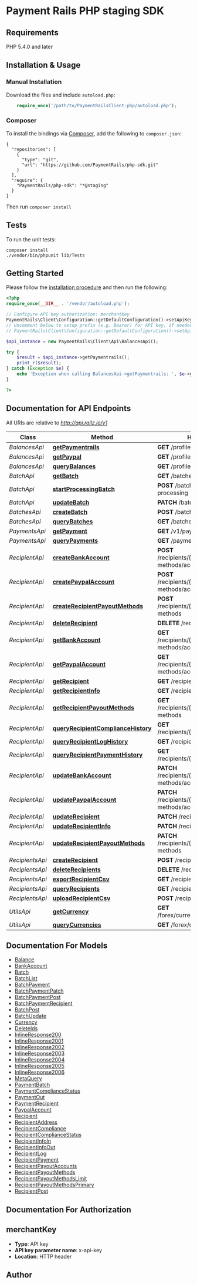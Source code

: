 # Payment Rails PHP staging SDK

## Requirements

PHP 5.4.0 and later

## Installation & Usage


### Manual Installation

Download the files and include `autoload.php`:

```php
    require_once('/path/to/PaymentRailsClient-php/autoload.php');
```

### Composer

To install the bindings via [Composer](http://getcomposer.org/), add the following to `composer.json`:

```
{
  "repositories": [
    {
      "type": "git",
      "url": "https://github.com/PaymentRails/php-sdk.git"
    }
  ],
  "require": {
    "PaymentRails/php-sdk": "*@staging"
  }
}
```

Then run `composer install`


## Tests

To run the unit tests:

```
composer install
./vendor/bin/phpunit lib/Tests
```

## Getting Started

Please follow the [installation procedure](#installation--usage) and then run the following:

```php
<?php
require_once(__DIR__ . '/vendor/autoload.php');

// Configure API key authorization: merchantKey
PaymentRails\Client\Configuration::getDefaultConfiguration()->setApiKey('x-api-key', 'YOUR_API_KEY');
// Uncomment below to setup prefix (e.g. Bearer) for API key, if needed
// PaymentRails\Client\Configuration::getDefaultConfiguration()->setApiKeyPrefix('x-api-key', 'Bearer');

$api_instance = new PaymentRails\Client\Api\BalancesApi();

try {
    $result = $api_instance->getPaymentrails();
    print_r($result);
} catch (Exception $e) {
    echo 'Exception when calling BalancesApi->getPaymentrails: ', $e->getMessage(), PHP_EOL;
}

?>
```

## Documentation for API Endpoints

All URIs are relative to *http://api.railz.io/v1*

Class | Method | HTTP request | Description
------------ | ------------- | ------------- | -------------
*BalancesApi* | [**getPaymentrails**](docs/Api/BalancesApi.md#getpaymentrails) | **GET** /profile/balances/paymentrails |
*BalancesApi* | [**getPaypal**](docs/Api/BalancesApi.md#getpaypal) | **GET** /profile/balances/paypal |
*BalancesApi* | [**queryBalances**](docs/Api/BalancesApi.md#querybalances) | **GET** /profile/balances |
*BatchApi* | [**getBatch**](docs/Api/BatchApi.md#getbatch) | **GET** /batches/{batchId} |
*BatchApi* | [**startProcessingBatch**](docs/Api/BatchApi.md#startprocessingbatch) | **POST** /batches/{batchId}/start-processing |
*BatchApi* | [**updateBatch**](docs/Api/BatchApi.md#updatebatch) | **PATCH** /batches/{batchId} |
*BatchesApi* | [**createBatch**](docs/Api/BatchesApi.md#createbatch) | **POST** /batches |
*BatchesApi* | [**queryBatches**](docs/Api/BatchesApi.md#querybatches) | **GET** /batches |
*PaymentsApi* | [**getPayment**](docs/Api/PaymentsApi.md#getpayment) | **GET** /v1/payments/{paymentId} |
*PaymentsApi* | [**queryPayments**](docs/Api/PaymentsApi.md#querypayments) | **GET** /payments |
*RecipientApi* | [**createBankAccount**](docs/Api/RecipientApi.md#createbankaccount) | **POST** /recipients/{recipientId}/payout-methods/accounts/bank |
*RecipientApi* | [**createPaypalAccount**](docs/Api/RecipientApi.md#createpaypalaccount) | **POST** /recipients/{recipientId}/payout-methods/accounts/paypal |
*RecipientApi* | [**createRecipientPayoutMethods**](docs/Api/RecipientApi.md#createrecipientpayoutmethods) | **POST** /recipients/{recipientId}/payout-methods |
*RecipientApi* | [**deleteRecipient**](docs/Api/RecipientApi.md#deleterecipient) | **DELETE** /recipients/{recipientId} |
*RecipientApi* | [**getBankAccount**](docs/Api/RecipientApi.md#getbankaccount) | **GET** /recipients/{recipientId}/payout-methods/accounts/bank |
*RecipientApi* | [**getPaypalAccount**](docs/Api/RecipientApi.md#getpaypalaccount) | **GET** /recipients/{recipientId}/payout-methods/accounts/paypal |
*RecipientApi* | [**getRecipient**](docs/Api/RecipientApi.md#getrecipient) | **GET** /recipients/{recipientId} |
*RecipientApi* | [**getRecipientInfo**](docs/Api/RecipientApi.md#getrecipientinfo) | **GET** /recipients/{recipientId}/info |
*RecipientApi* | [**getRecipientPayoutMethods**](docs/Api/RecipientApi.md#getrecipientpayoutmethods) | **GET** /recipients/{recipientId}/payout-methods |
*RecipientApi* | [**queryRecipientComplianceHistory**](docs/Api/RecipientApi.md#queryrecipientcompliancehistory) | **GET** /recipients/{recipientId}/compliance |
*RecipientApi* | [**queryRecipientLogHistory**](docs/Api/RecipientApi.md#queryrecipientloghistory) | **GET** /recipients/{recipientId}/logs |
*RecipientApi* | [**queryRecipientPaymentHistory**](docs/Api/RecipientApi.md#queryrecipientpaymenthistory) | **GET** /recipients/{recipientId}/payments |
*RecipientApi* | [**updateBankAccount**](docs/Api/RecipientApi.md#updatebankaccount) | **PATCH** /recipients/{recipientId}/payout-methods/accounts/bank |
*RecipientApi* | [**updatePaypalAccount**](docs/Api/RecipientApi.md#updatepaypalaccount) | **PATCH** /recipients/{recipientId}/payout-methods/accounts/paypal |
*RecipientApi* | [**updateRecipient**](docs/Api/RecipientApi.md#updaterecipient) | **PATCH** /recipients/{recipientId} |
*RecipientApi* | [**updateRecipientInfo**](docs/Api/RecipientApi.md#updaterecipientinfo) | **PATCH** /recipients/{recipientId}/info |
*RecipientApi* | [**updateRecipientPayoutMethods**](docs/Api/RecipientApi.md#updaterecipientpayoutmethods) | **PATCH** /recipients/{recipientId}/payout-methods |
*RecipientsApi* | [**createRecipient**](docs/Api/RecipientsApi.md#createrecipient) | **POST** /recipients |
*RecipientsApi* | [**deleteRecipients**](docs/Api/RecipientsApi.md#deleterecipients) | **DELETE** /recipients |
*RecipientsApi* | [**exportRecipientCsv**](docs/Api/RecipientsApi.md#exportrecipientcsv) | **GET** /recipients/exports.csv |
*RecipientsApi* | [**queryRecipients**](docs/Api/RecipientsApi.md#queryrecipients) | **GET** /recipients |
*RecipientsApi* | [**uploadRecipientCsv**](docs/Api/RecipientsApi.md#uploadrecipientcsv) | **POST** /recipients/upload |
*UtilsApi* | [**getCurrency**](docs/Api/UtilsApi.md#getcurrency) | **GET** /forex/currencies/{currencyCode} |
*UtilsApi* | [**queryCurrencies**](docs/Api/UtilsApi.md#querycurrencies) | **GET** /forex/currencies |


## Documentation For Models

 - [Balance](docs/Model/Balance.md)
 - [BankAccount](docs/Model/BankAccount.md)
 - [Batch](docs/Model/Batch.md)
 - [BatchList](docs/Model/BatchList.md)
 - [BatchPayment](docs/Model/BatchPayment.md)
 - [BatchPaymentPatch](docs/Model/BatchPaymentPatch.md)
 - [BatchPaymentPost](docs/Model/BatchPaymentPost.md)
 - [BatchPaymentRecipient](docs/Model/BatchPaymentRecipient.md)
 - [BatchPost](docs/Model/BatchPost.md)
 - [BatchUpdate](docs/Model/BatchUpdate.md)
 - [Currency](docs/Model/Currency.md)
 - [DeleteIds](docs/Model/DeleteIds.md)
 - [InlineResponse200](docs/Model/InlineResponse200.md)
 - [InlineResponse2001](docs/Model/InlineResponse2001.md)
 - [InlineResponse2002](docs/Model/InlineResponse2002.md)
 - [InlineResponse2003](docs/Model/InlineResponse2003.md)
 - [InlineResponse2004](docs/Model/InlineResponse2004.md)
 - [InlineResponse2005](docs/Model/InlineResponse2005.md)
 - [InlineResponse2006](docs/Model/InlineResponse2006.md)
 - [MetaQuery](docs/Model/MetaQuery.md)
 - [PaymentBatch](docs/Model/PaymentBatch.md)
 - [PaymentComplianceStatus](docs/Model/PaymentComplianceStatus.md)
 - [PaymentOut](docs/Model/PaymentOut.md)
 - [PaymentRecipient](docs/Model/PaymentRecipient.md)
 - [PaypalAccount](docs/Model/PaypalAccount.md)
 - [Recipient](docs/Model/Recipient.md)
 - [RecipientAddress](docs/Model/RecipientAddress.md)
 - [RecipientCompliance](docs/Model/RecipientCompliance.md)
 - [RecipientComplianceStatus](docs/Model/RecipientComplianceStatus.md)
 - [RecipientInfoIn](docs/Model/RecipientInfoIn.md)
 - [RecipientInfoOut](docs/Model/RecipientInfoOut.md)
 - [RecipientLog](docs/Model/RecipientLog.md)
 - [RecipientPayment](docs/Model/RecipientPayment.md)
 - [RecipientPayoutAccounts](docs/Model/RecipientPayoutAccounts.md)
 - [RecipientPayoutMethods](docs/Model/RecipientPayoutMethods.md)
 - [RecipientPayoutMethodsLimit](docs/Model/RecipientPayoutMethodsLimit.md)
 - [RecipientPayoutMethodsPrimary](docs/Model/RecipientPayoutMethodsPrimary.md)
 - [RecipientPost](docs/Model/RecipientPost.md)


## Documentation For Authorization


## merchantKey

- **Type**: API key
- **API key parameter name**: x-api-key
- **Location**: HTTP header


## Author
